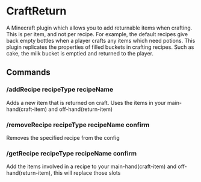 # CraftReturn
A Minecraft plugin which allows you to add returnable items when crafting. This is per item, and not per recipe. For example, the default recipes give back empty bottles when a player crafts any items which need potions.
This plugin replicates the properties of filled buckets in crafting recipes. Such as cake, the milk bucket is emptied and returned to the player.

## Commands
### /addRecipe recipeType recipeName
Adds a new item that is returned on craft. Uses the items in your main-hand(craft-item) and off-hand(return-item)

### /removeRecipe recipeType recipeName confirm
Removes the specified recipe from the config

### /getRecipe recipeType recipeName confirm
Add the items involved in a recipe to your main-hand(craft-item) and off-hand(return-item), this will replace those slots
